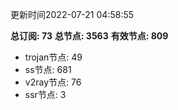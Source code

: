 更新时间2022-07-21 04:58:55

**总订阅: 73**
**总节点: 3563**
**有效节点: 809**
- trojan节点: 49
- ss节点: 681
- v2ray节点: 76
- ssr节点: 3
